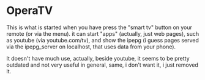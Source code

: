 # OperaTV

This is what is started when you have press the "smart tv" button on your remote (or via the menu). it can start "apps" (actually, just web pages), such as youtube (via youtube.com/tv), and show the ipepg (i guess pages served via the ipepg_server on localhost, that uses data from your phone).

It doesn't have much use, actually, beside youtube, it seems to be pretty outdated and not very useful in general, same, i don't want it, i just removed it.
